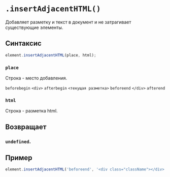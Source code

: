 # `.insertAdjacentHTML()`

Добавляет разметку и текст в документ и не затрагивает существующие элементы.

## Синтаксис

```js
element.insertAdjacentHTML(place, html);
```

### `place`

Строка - место добавления.

`beforebegin` `<div>` `afterbegin` `<текущая разметка>` `beforeend` `</div>` `afterend`

### `html`

Строка - разметка html.

## Возвращает

### `undefined`.

## Пример

```js
element.insertAdjacentHTML('beforeend', '<div class="className"></div>');
```
